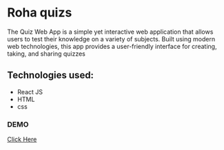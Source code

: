 # Roha quizs 
The Quiz Web App is a simple yet interactive web application that allows users to test their knowledge on a variety of subjects. Built using modern web technologies, this app provides a user-friendly interface for creating, taking, and sharing quizzes

## Technologies used:
- React JS
- HTML
- css

### DEMO
<a href="https://roha-quizs.vercel.app/" target="_blank">Click Here </a>
